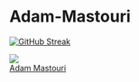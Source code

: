 # Adam-Mastouri
<a href="https://git.io/streak-stats"><img src="https://github-readme-streak-stats.herokuapp.com?user=adammastouri&theme=highcontrast&hide_border=true&date_format=n%2Fj%5B%2FY%5D&exclude_days=Sun%2CFri%2CSat" alt="GitHub Streak" /></a>

<img src="https://tryhackme-badges.s3.amazonaws.com/adammastouri.png" />
<div class="badge-base LI-profile-badge" data-locale="en_US" data-size="medium" data-theme="dark" data-type="VERTICAL" data-vanity="adammastouri" data-version="v1"><a class="badge-base__link LI-simple-link" href="https://tn.linkedin.com/in/adammastouri?trk=profile-badge">Adam Mastouri</a></div>
              

